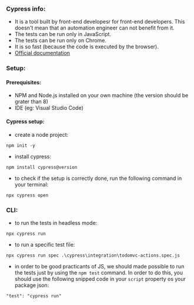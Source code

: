 ### Cypress info:

- It is a tool built by front-end developesr for front-end developers. This doesn't mean that an automation engineer can not benefit from it.
- The tests can be run only in JavaScript.
- The tests can be run only on Chrome.
- It is so fast (because the code is executed by the browser).
- [Official documentation](https://docs.cypress.io/guides/core-concepts/interacting-with-elements)

### Setup:
#### Prerequisites:

- NPM and Node.js installed on your own machine (the version should be grater than 8)
- IDE (eg: Visual Studio Code)

#### Cypress setup:
- create a node project:

```
npm init -y
```

- install cypress:

```
npm install cypress@version
```
- to check if the setup is correctly done, run the following command in your terminal:

```
npx cypress open
```

### CLI:

- to run the tests in headless mode:
```
npx cypress run
```

- to run a specific test file: 
```
npx cypress run spec .\cypress\integration\todomvc-actions.spec.js
```

- in order to be good practicants of JS, we should made possible to run the tests just by using the `npm test` command. In order to do this, you should use the following snipped code in your `script` property os your package json:
```
"test": "cypress run"
```